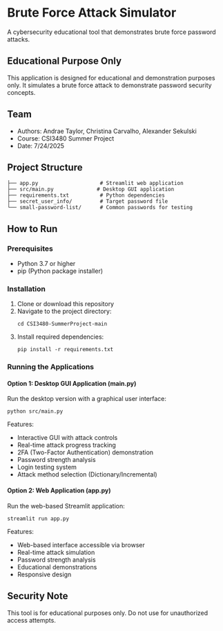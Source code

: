 # Brute Force Attack Simulator

A cybersecurity educational tool that demonstrates brute force password attacks.

## Educational Purpose Only
This application is designed for educational and demonstration purposes only. It simulates a brute force attack to demonstrate password security concepts.

## Team
- Authors: Andrae Taylor, Christina Carvalho, Alexander Sekulski
- Course: CSI3480 Summer Project
- Date: 7/24/2025

## Project Structure
```
├── app.py                    # Streamlit web application
├── src/main.py              # Desktop GUI application
├── requirements.txt          # Python dependencies
├── secret_user_info/         # Target password file
└── small-password-list/      # Common passwords for testing
```

## How to Run

### Prerequisites
- Python 3.7 or higher
- pip (Python package installer)

### Installation
1. Clone or download this repository
2. Navigate to the project directory:
   ```
   cd CSI3480-SummerProject-main
   ```
3. Install required dependencies:
   ```
   pip install -r requirements.txt
   ```

### Running the Applications

#### Option 1: Desktop GUI Application (main.py)
Run the desktop version with a graphical user interface:
```
python src/main.py
```

Features:
- Interactive GUI with attack controls
- Real-time attack progress tracking
- 2FA (Two-Factor Authentication) demonstration
- Password strength analysis
- Login testing system
- Attack method selection (Dictionary/Incremental)

#### Option 2: Web Application (app.py)
Run the web-based Streamlit application:
```
streamlit run app.py
```

Features:
- Web-based interface accessible via browser
- Real-time attack simulation
- Password strength analysis
- Educational demonstrations
- Responsive design

## Security Note
This tool is for educational purposes only. Do not use for unauthorized access attempts.